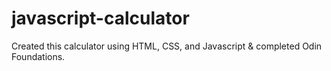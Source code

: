 # javascript-calculator
Created this calculator using HTML, CSS, and Javascript &amp; completed Odin Foundations.
